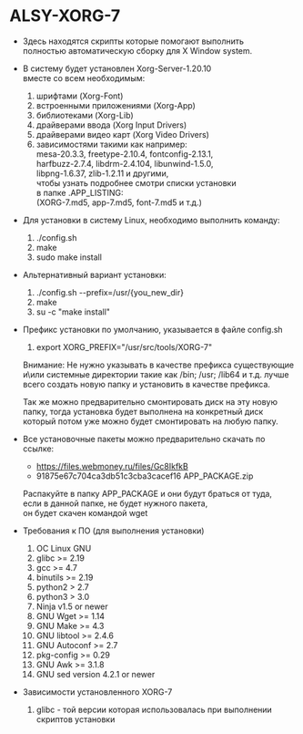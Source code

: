 ﻿# ALSY-XORG-7

* Здесь находятся скрипты которые помогают выполнить  
  полностью автоматическую сборку для X Window system.
  
* В систему будет установлен Xorg-Server-1.20.10   
  вместе со всем необходимым:
    1. шрифтами (Xorg-Font)
    2. встроенными приложениями (Xorg-App)
    3. библиотеками (Xorg-Lib)
    4. драйверами ввода (Xorg Input Drivers)
    5. драйверами видео карт (Xorg Video Drivers)
    6. зависимостями такими как например:  
        mesa-20.3.3, freetype-2.10.4, fontconfig-2.13.1,  
        harfbuzz-2.7.4, libdrm-2.4.104, libunwind-1.5.0,  
        libpng-1.6.37, zlib-1.2.11 и другими,  
        чтобы узнать подробнее смотри списки установки  
        в папке .APP_LISTING:  
        (XORG-7.md5, app-7.md5, font-7.md5 и т.д.)  
       
* Для установки в систему Linux, необходимо выполнить команду:

  1. ./config.sh                              
  2. make         
  3. sudo make install

* Альтернативный вариант установки:

  1. ./config.sh --prefix=/usr/{you_new_dir}
  2. make
  3. su -c "make install"

* Префикс установки по умолчанию, указывается в файле config.sh
  
  1. export XORG_PREFIX="/usr/src/tools/XORG-7"
  
  Внимание:
  Не нужно указывать в качестве префикса существующие и\или системные директории 
  такие как /bin; /usr; /lib64 и т.д. лучше всего создать новую папку и 
  установить в качестве префикса. 
  
  Так же можно предварительно смонтировать диск на эту новую папку, 
  тогда установка будет выполнена на конкретный диск 
  который потом уже можно будет смонтировать на любую папку. 

* Все установочные пакеты можно предварительно скачать по ссылке:
  
  + https://files.webmoney.ru/files/Gc8IkfkB  
  + 91875e67c704ca3db51c3cba3cacef16  APP_PACKAGE.zip
  
  Распакуйте в папку APP_PACKAGE и они будут браться от туда,  
  если в данной папке, не будет нужного пакета,  
  он будет скачен командой wget  
  
* Требования к ПО (для выполнения установки)
  1. ОС Linux GNU
  2. glibc >= 2.19
  3. gcc >= 4.7
  4. binutils >= 2.19
  4. python2 > 2.7
  5. python3 > 3.0
  6. Ninja v1.5 or newer
  7. GNU Wget >= 1.14
  8. GNU Make >= 4.3
  9. GNU libtool >= 2.4.6
  10. GNU Autoconf >= 2.7
  11. pkg-config >= 0.29
  12. GNU Awk >= 3.1.8
  13. GNU sed version 4.2.1 or newer
 
* Зависимости установленного XORG-7
  1. glibc - той версии которая использовалась при выполнении скриптов установки
